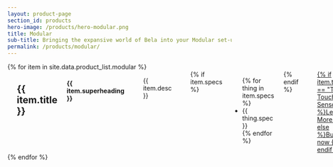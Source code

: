 ```yaml
---
layout: product-page
section_id: products
hero-image: /products/hero-modular.png
title: Modular
sub-title: Bringing the expansive world of Bela into your Modular set-up
permalink: /products/modular/
---
```


<div class='row product-section'>
    {% for item in site.data.product_list.modular %}
    <div class='row product-item'>
        <div class='medium-4 columns'>
            <img class="fadeinleft" alt="" src="{{ site.baseurl }}/images/products/{{ item.image }}"/>
        </div>
        <div class='medium-8 columns'>
            <div class='spacing'></div>
            <h2>{{ item.title }}</h2>
            <h4 class="text-light-grey">{{ item.superheading }}</h4>
            <div class='spacing'></div>
            <p>{{ item.desc }}</p>
            <div class='spacing'></div>
            {% if item.specs %}
            <ul class='shortcode-list'>
            {% for thing in item.specs %}
            <li>
                <i class='fa fa-check'></i>
                {{ thing.spec }}
            </li>
            {% endfor %}
            </ul>
            {% endif %}
            <div class='spacing'></div>
            <a class='button large page-scroll' href='{{ item.url }}' target='_blank'>{% if item.title == "Trill Touch Sensors" %}Learn More {% else %}Buy now {% endif %}<i class='fas fa-arrow-right'></i></a>
        </div>
    </div>
    <div class='two spacing'></div>
    {% endfor %}
</div>